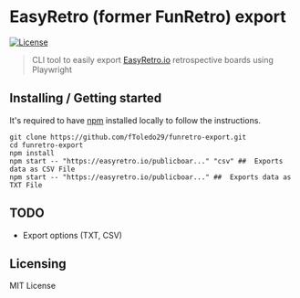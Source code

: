 # EasyRetro (former FunRetro) export

[![License][license-badge]][license-url]

> CLI tool to easily export [EasyRetro.io](https://funretro.io/) retrospective boards using Playwright

## Installing / Getting started

It's required to have [npm](https://www.npmjs.com/get-npm) installed locally to follow the instructions.

```shell
git clone https://github.com/fToledo29/funretro-export.git
cd funretro-export
npm install
npm start -- "https://easyretro.io/publicboar..." "csv" ##  Exports data as CSV File
npm start -- "https://easyretro.io/publicboar..." ##  Exports data as TXT File
```

## TODO

- Export options (TXT, CSV)

## Licensing

MIT License

[license-badge]: https://img.shields.io/github/license/robertoachar/docker-express-mongodb.svg
[license-url]: https://opensource.org/licenses/MIT
